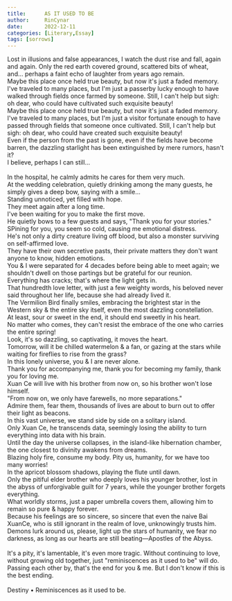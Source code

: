 ```yaml
---
title:      AS IT USED TO BE
author:     RinCynar
date:       2022-12-11
categories: [Literary,Essay]
tags: [sorrows]
---
```


Lost in illusions and false appearances, I watch the dust rise and fall, again and again. Only the red earth covered ground, scattered bits of wheat, and... perhaps a faint echo of laughter from years ago remain.
<br>
Maybe this place once held true beauty, but now it's just a faded memory.
<br>
I've traveled to many places, but I'm just a passerby lucky enough to have walked through fields once farmed by someone. Still, I can't help but sigh: oh dear, who could have cultivated such exquisite beauty!
<br>
Maybe this place once held true beauty, but now it's just a faded memory.
<br>
I've traveled to many places, but I'm just a visitor fortunate enough to have passed through fields that someone once cultivated. Still, I can't help but sigh: oh dear, who could have created such exquisite beauty!
<br>
Even if the person from the past is gone, even if the fields have become barren, the dazzling starlight has been extinguished by mere rumors, hasn't it?
<br>
I believe, perhaps I can still...
<br>
<br>
In the hospital, he calmly admits he cares for them very much.
<br>
At the wedding celebration, quietly drinking among the many guests, he simply gives a deep bow, saying with a smile...
<br>
Standing unnoticed, yet filled with hope.
<br>
They meet again after a long time.
<br>
I've been waiting for you to make the first move.
<br>
He quietly bows to a few guests and says, "Thank you for your stories."
<br>
SPining for you, you seem so cold, causing me emotional distress.
<br>
He's not only a dirty creature living off blood, but also a monster surviving on self-affirmed love.
<br>
They have their own secretive pasts, their private matters they don't want anyone to know, hidden emotions.
<br>
You & I were separated for 4 decades before being able to meet again; we shouldn't dwell on those partings but be grateful for our reunion.
<br>
Everything has cracks; that's where the light gets in.
<br>
That hundredth love letter, with just a few weighty words, his beloved never said throughout her life, because she had already lived it.
<br>
The Vermilion Bird finally smiles, embracing the brightest star in the Western sky & the entire sky itself, even the most dazzling constellation.
<br>
At least, sour or sweet in the end, it should end sweetly in his heart.
<br>
No matter who comes, they can't resist the embrace of the one who carries the entire spring!
<br>
Look, it's so dazzling, so captivating, it moves the heart.
<br>
Tomorrow, will it be chilled watermelon & a fan, or gazing at the stars while waiting for fireflies to rise from the grass?
<br>
In this lonely universe, you & I are never alone.
<br>
Thank you for accompanying me, thank you for becoming my family, thank you for loving me.
<br>
Xuan Ce will live with his brother from now on, so his brother won't lose himself.
<br>
"From now on, we only have farewells, no more separations."
<br>
Admire them, fear them, thousands of lives are about to burn out to offer their light as beacons.
<br>
In this vast universe, we stand side by side on a solitary island.
<br>
Only Xuan Ce, he transcends data, seemingly losing the ability to turn everything into data with his brain.
<br>
Until the day the universe collapses, in the island-like hibernation chamber, the one closest to divinity awakens from dreams.
<br>
Blazing holy fire, consume my body. Pity us, humanity, for we have too many worries!
<br>
In the apricot blossom shadows, playing the flute until dawn.
<br>
Only the pitiful elder brother who deeply loves his younger brother, lost in the abyss of unforgivable guilt for 7 years, while the younger brother forgets everything.
<br>
What worldly storms, just a paper umbrella covers them, allowing him to remain so pure & happy forever.
<br>
Because his feelings are so sincere, so sincere that even the naive Bai XuanCe, who is still ignorant in the realm of love, unknowingly trusts him.
<br>
Demons lurk around us, please, light up the stars of humanity, we fear no darkness, as long as our hearts are still beating—Apostles of the Abyss.
<br>
<br>
It's a pity, it's lamentable, it's even more tragic. Without continuing to love, without growing old together, just "reminiscences as it used to be" will do. Passing each other by, that's the end for you & me. But I don't know if this is the best ending.
<br>
<br>
Destiny • Reminiscences as it used to be.